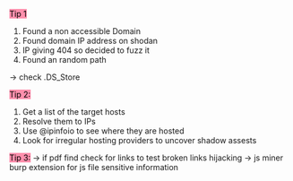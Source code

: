<mark style="background: #FF5582A6;">Tip 1</mark>
1. Found a non accessible Domain
2. Found domain IP address on shodan 
3. IP giving 404 so decided to fuzz it 
4. Found an random path

-> check .DS_Store

<mark style="background: #FF5582A6;">Tip 2:</mark>
1) Get a list of the target hosts
2) Resolve them to IPs
3) Use @ipinfoio to see where they are hosted
4) Look for irregular hosting providers to uncover shadow assests

<mark style="background: #FF5582A6;">Tip 3:</mark>
-> if pdf find check for links to test broken links hijacking
-> js miner burp extension for js file sensitive information